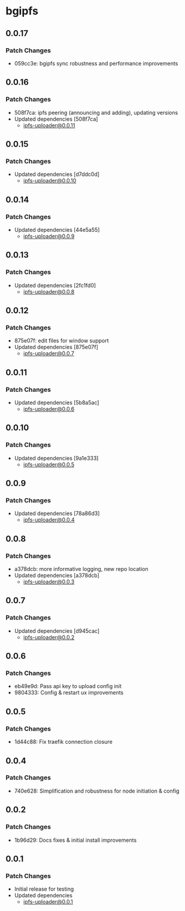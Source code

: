 # bgipfs

## 0.0.17

### Patch Changes

- 059cc3e: bgipfs sync robustness and performance improvements

## 0.0.16

### Patch Changes

- 508f7ca: ipfs peering (announcing and adding), updating versions
- Updated dependencies [508f7ca]
  - ipfs-uploader@0.0.11

## 0.0.15

### Patch Changes

- Updated dependencies [d7ddc0d]
  - ipfs-uploader@0.0.10

## 0.0.14

### Patch Changes

- Updated dependencies [44e5a55]
  - ipfs-uploader@0.0.9

## 0.0.13

### Patch Changes

- Updated dependencies [2fc1fd0]
  - ipfs-uploader@0.0.8

## 0.0.12

### Patch Changes

- 875e07f: edit files for window support
- Updated dependencies [875e07f]
  - ipfs-uploader@0.0.7

## 0.0.11

### Patch Changes

- Updated dependencies [5b8a5ac]
  - ipfs-uploader@0.0.6

## 0.0.10

### Patch Changes

- Updated dependencies [9a1e333]
  - ipfs-uploader@0.0.5

## 0.0.9

### Patch Changes

- Updated dependencies [78a86d3]
  - ipfs-uploader@0.0.4

## 0.0.8

### Patch Changes

- a378dcb: more informative logging, new repo location
- Updated dependencies [a378dcb]
  - ipfs-uploader@0.0.3

## 0.0.7

### Patch Changes

- Updated dependencies [d945cac]
  - ipfs-uploader@0.0.2

## 0.0.6

### Patch Changes

- eb49e9d: Pass api key to upload config init
- 9804333: Config & restart ux improvements

## 0.0.5

### Patch Changes

- 1d44c88: Fix traefik connection closure

## 0.0.4

### Patch Changes

- 740e628: Simplification and robustness for node initiation & config

## 0.0.2

### Patch Changes

- 1b96d29: Docs fixes & initial install improvements

## 0.0.1

### Patch Changes

- Initial release for testing
- Updated dependencies
  - ipfs-uploader@0.0.1
